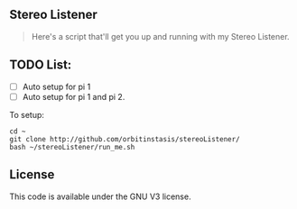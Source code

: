 ## Stereo Listener
>Here's a script that'll get you up and running with my Stereo Listener.   

## TODO List:
- [ ] Auto setup for pi 1 
- [ ] Auto setup for pi 1 and pi 2. 

To setup:
```
cd ~
git clone http://github.com/orbitinstasis/stereoListener/
bash ~/stereoListener/run_me.sh
```

## License 

This code is available under the GNU V3 license. 
